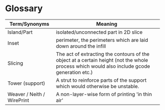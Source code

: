 Glossary
========


Term/Synonyms | Meaning
--- | ---
Island/Part | isolated/unconnected part in 2D slice
Inset | perimeter, the perimeters which are laid down around the infill
Slicing | The act of extracting the contours of the object at a certain height (not the whole process which would also include gcode generation etc.)
Tower (support) | A strut to reinforce parts of the support which would otherwise be unstable.
Weaver / Neith / WirePrint | A non-layer-wise form of printing 'in thin air'